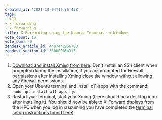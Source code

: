 ```yaml
---
created_at: '2021-10-04T19:55:45Z'
tags:
- x11
- x forwarding
- x-forwarding
title: X-Forwarding using the Ubuntu Terminal on Windows
vote_count: 10
vote_sum: -6
zendesk_article_id: 4407442866703
zendesk_section_id: 360000034315
---
```



1. [Download and install Xming from here](https://sourceforge.net/projects/xming/). Don't install an SSH
   client when prompted during the installation, if you are prompted
   for Firewall permissions after installing Xming close the window
   without allowing any Firewall permissions.
2. Open your Ubuntu terminal and install x11-apps with the command:  
   `sudo apt install x11-apps -y`.
3. Restart your terminal, start your Xming (there should be a desktop
   icon after installing it). You should now be able to X-Forward
   displays from the HPC when you log in (assuming you have completed
   the
   [terminal setup instructions found here](../Terminal_Setup/Standard_Terminal_Setup.md)).
